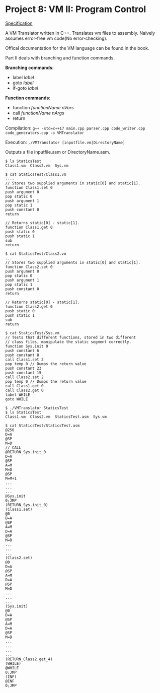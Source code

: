 # Project 8: VM II: Program Control

[Specification](https://www.nand2tetris.org/project08)

A VM Translator written in C++. Translates vm files to assembly. Naively assumes error-free vm code(No error-checking).

Offical documentation for the VM language can be found in the book. 

Part II deals with branching and function commands.

__Branching commands__:
* label *label* 
* goto *label* 
* if-goto *label* 

__Function commands__:
* function *functionName nVars*
* call *functionName nArgs*
* return

Compilation: `g++ -std=c++17 main.cpp parser.cpp code_writer.cpp code_generators.cpp -o VMTranslator`

Execution: `./VMTranslator [inputfile.vm|DirectoryName]`

Outputs a file inputfile.asm or DirectoryName.asm.

```
$ ls StaticsTest
Class1.vm  Class2.vm  Sys.vm
```
```
$ cat StaticsTest/Class1.vm
....
// Stores two supplied arguments in static[0] and static[1].
function Class1.set 0
push argument 0
pop static 0
push argument 1
pop static 1
push constant 0
return

// Returns static[0] - static[1].
function Class1.get 0
push static 0
push static 1
sub
return
```
```
$ cat StaticsTest/Class2.vm
...
// Stores two supplied arguments in static[0] and static[1].
function Class2.set 0
push argument 0
pop static 0
push argument 1
pop static 1
push constant 0
return

// Returns static[0] - static[1].
function Class2.get 0
push static 0
push static 1
sub
return
```
```
$ cat StaticsTest/Sys.vm
// Tests that different functions, stored in two different 
// class files, manipulate the static segment correctly. 
function Sys.init 0
push constant 6
push constant 8
call Class1.set 2
pop temp 0 // Dumps the return value
push constant 23
push constant 15
call Class2.set 2
pop temp 0 // Dumps the return value
call Class1.get 0
call Class2.get 0
label WHILE
goto WHILE
```
```
$ ./VMTranslator StaticsTest
$ ls StaticsTest
Class1.vm  Class2.vm  StaticsTest.asm  Sys.vm
```
```
$ cat StaticsTest/StaticsTest.asm
@256
D=A
@SP
M=D
// CALL
@RETURN_Sys.init_0
D=A
@SP
A=M
M=D
@SP
M=M+1
...
...
...
@Sys.init
0;JMP
(RETURN_Sys.init_0)
(Class1.set)
@0
D=A
@SP
A=M
D=A
@SP
M=D
...
...
...
(Class2.set)
@0
D=A
@SP
A=M
D=A
@SP
M=D
...
...
...
(Sys.init)
@0
D=A
@SP
A=M
D=A
@SP
M=D
...
...
...
...
(RETURN_Class2.get_4)
(WHILE)
@WHILE
0;JMP
(INF)
@INF
0;JMP
```